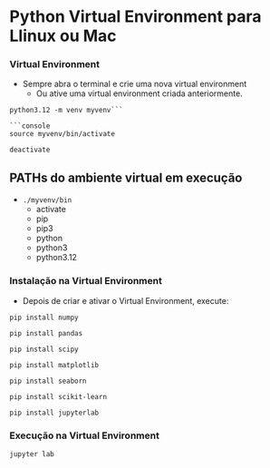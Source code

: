 # Python Virtual Environment para Llinux ou Mac

### Virtual Environment 
- Sempre abra o terminal e crie uma nova virtual environment
  - Ou ative uma virtual environment criada anteriormente.

```console
python3.12 -m venv myvenv```  

```console
source myvenv/bin/activate
```  
  
```console title="Para desativar o ambiente virtual do Python"
deactivate
```  

## PATHs do ambiente virtual em execução
- `./myvenv/bin`
  - activate
  - pip
  - pip3
  - python
  - python3
  - python3.12

### Instalação na Virtual Environment  
- Depois de criar e ativar o Virtual Environment, execute:

```console
pip install numpy
```  
  
```console
pip install pandas
```  

```console
pip install scipy
```  

```console
pip install matplotlib
```  
  
```console
pip install seaborn
```  

```console
pip install scikit-learn
```  

```console
pip install jupyterlab
```  
  
### Execução na Virtual Environment  

```console
jupyter lab
```  
